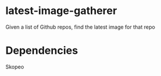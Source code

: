 # latest-image-gatherer

Given a list of Github repos, find the latest image for that repo

# Dependencies

Skopeo
